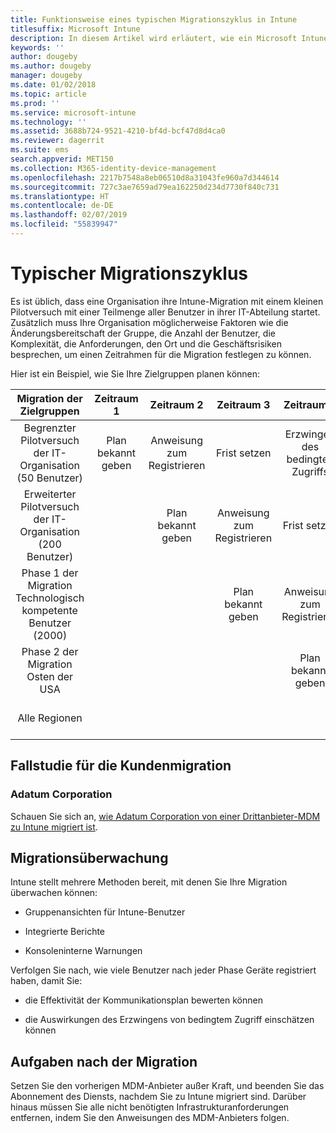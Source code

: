 ```yaml
---
title: Funktionsweise eines typischen Migrationszyklus in Intune
titlesuffix: Microsoft Intune
description: In diesem Artikel wird erläutert, wie ein Microsoft Intune-Migrationszyklus funktioniert. Zudem enthält er Beispiele für den Umgang mit den Migrationszyklen.
keywords: ''
author: dougeby
ms.author: dougeby
manager: dougeby
ms.date: 01/02/2018
ms.topic: article
ms.prod: ''
ms.service: microsoft-intune
ms.technology: ''
ms.assetid: 3688b724-9521-4210-bf4d-bcf47d8d4ca0
ms.reviewer: dagerrit
ms.suite: ems
search.appverid: MET150
ms.collection: M365-identity-device-management
ms.openlocfilehash: 2217b7548a8eb06510d8a31043fe960a7d344614
ms.sourcegitcommit: 727c3ae7659ad79ea162250d234d7730f840c731
ms.translationtype: HT
ms.contentlocale: de-DE
ms.lasthandoff: 02/07/2019
ms.locfileid: "55839947"
---
```

# <a name="typical-migration-cycle"></a>Typischer Migrationszyklus

Es ist üblich, dass eine Organisation ihre Intune-Migration mit einem kleinen Pilotversuch mit einer Teilmenge aller Benutzer in ihrer IT-Abteilung startet. Zusätzlich muss Ihre Organisation möglicherweise Faktoren wie die Änderungsbereitschaft der Gruppe, die Anzahl der Benutzer, die Komplexität, die Anforderungen, den Ort und die Geschäftsrisiken besprechen, um einen Zeitrahmen für die Migration festlegen zu können.

Hier ist ein Beispiel, wie Sie Ihre Zielgruppen planen können:

  | **Migration der Zielgruppen** | **Zeitraum 1** | **Zeitraum 2** | **Zeitraum 3** | **Zeitraum 4** | **...**
|:---:|:---:|:---:|:---:|:---:|:---:|
| Begrenzter Pilotversuch der IT-Organisation (50 Benutzer) | Plan bekannt geben | Anweisung zum Registrieren | Frist setzen | Erzwingen des bedingten Zugriffs |  |                                                        
| Erweiterter Pilotversuch der IT-Organisation (200 Benutzer) |  | Plan bekannt geben | Anweisung zum Registrieren | Frist setzen | Erzwingen des bedingten Zugriffs |
| Phase 1 der Migration Technologisch kompetente Benutzer (2000) |  |  | Plan bekannt geben | Anweisung zum Registrieren | Frist setzen |
| Phase 2 der Migration Osten der USA |  |  |  | Plan bekannt geben | Anweisung zum Registrieren |
| Alle Regionen |  |  |  |  | Plan bekannt geben |

## <a name="customer-migration-case-study"></a>Fallstudie für die Kundenmigration

### <a name="adatum-corporation"></a>Adatum Corporation

Schauen Sie sich an, [wie Adatum Corporation von einer Drittanbieter-MDM zu Intune migriert ist](https://gallery.technet.microsoft.com/Intune-migration-guide-893a95e3?redir=0).

## <a name="monitoring-migration"></a>Migrationsüberwachung

Intune stellt mehrere Methoden bereit, mit denen Sie Ihre Migration überwachen können:

* Gruppenansichten für Intune-Benutzer

* Integrierte Berichte

* Konsoleninterne Warnungen

Verfolgen Sie nach, wie viele Benutzer nach jeder Phase Geräte registriert haben, damit Sie:

-   die Effektivität der Kommunikationsplan bewerten können

-   die Auswirkungen des Erzwingens von bedingtem Zugriff einschätzen können


## <a name="post-migration"></a>Aufgaben nach der Migration

Setzen Sie den vorherigen MDM-Anbieter außer Kraft, und beenden Sie das Abonnement des Diensts, nachdem Sie zu Intune migriert sind. Darüber hinaus müssen Sie alle nicht benötigten Infrastrukturanforderungen entfernen, indem Sie den Anweisungen des MDM-Anbieters folgen.
